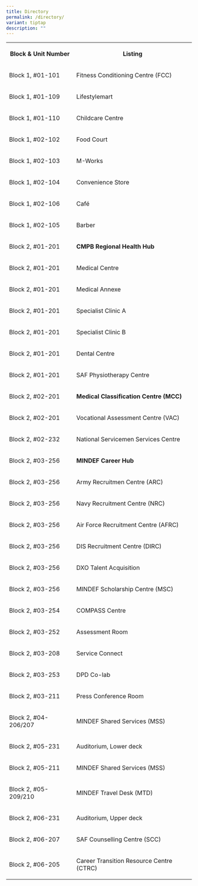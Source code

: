 ```yaml
---
title: Directory
permalink: /directory/
variant: tiptap
description: ""
---
```

<table style="minWidth: 50px">
<colgroup>
<col>
<col>
</colgroup>
<tbody>
<tr>
<th rowspan="1" colspan="1">
<p>Block &amp; Unit Number</p>
</th>
<th rowspan="1" colspan="1">
<p>Listing</p>
</th>
</tr>
<tr>
<td rowspan="1" colspan="1">
<p>Block 1, #01-101</p>
</td>
<td rowspan="1" colspan="1">
<p>Fitness Conditioning Centre (FCC)</p>
</td>
</tr>
<tr>
<td rowspan="1" colspan="1">
<p>Block 1, #01-109</p>
</td>
<td rowspan="1" colspan="1">
<p>Lifestylemart</p>
</td>
</tr>
<tr>
<td rowspan="1" colspan="1">
<p>Block 1, #01-110</p>
</td>
<td rowspan="1" colspan="1">
<p>Childcare Centre</p>
</td>
</tr>
<tr>
<td rowspan="1" colspan="1">
<p>Block 1, #02-102</p>
</td>
<td rowspan="1" colspan="1">
<p>Food Court</p>
</td>
</tr>
<tr>
<td rowspan="1" colspan="1">
<p>Block 1, #02-103</p>
</td>
<td rowspan="1" colspan="1">
<p>M-Works</p>
</td>
</tr>
<tr>
<td rowspan="1" colspan="1">
<p>Block 1, #02-104</p>
</td>
<td rowspan="1" colspan="1">
<p>Convenience Store</p>
</td>
</tr>
<tr>
<td rowspan="1" colspan="1">
<p>Block 1, #02-106</p>
</td>
<td rowspan="1" colspan="1">
<p>Café</p>
</td>
</tr>
<tr>
<td rowspan="1" colspan="1">
<p>Block 1, #02-105</p>
</td>
<td rowspan="1" colspan="1">
<p>Barber</p>
</td>
</tr>
<tr>
<td rowspan="1" colspan="1">
<p>Block 2, #01-201</p>
</td>
<td rowspan="1" colspan="1">
<p><strong>CMPB Regional Health Hub</strong>
</p>
</td>
</tr>
<tr>
<td rowspan="1" colspan="1">
<p>Block 2, #01-201</p>
</td>
<td rowspan="1" colspan="1">
<p>Medical Centre</p>
</td>
</tr>
<tr>
<td rowspan="1" colspan="1">
<p>Block 2, #01-201</p>
</td>
<td rowspan="1" colspan="1">
<p>Medical Annexe</p>
</td>
</tr>
<tr>
<td rowspan="1" colspan="1">
<p>Block 2, #01-201</p>
</td>
<td rowspan="1" colspan="1">
<p>Specialist Clinic A</p>
</td>
</tr>
<tr>
<td rowspan="1" colspan="1">
<p>Block 2, #01-201</p>
</td>
<td rowspan="1" colspan="1">
<p>Specialist Clinic B</p>
</td>
</tr>
<tr>
<td rowspan="1" colspan="1">
<p>Block 2, #01-201</p>
</td>
<td rowspan="1" colspan="1">
<p>Dental Centre</p>
</td>
</tr>
<tr>
<td rowspan="1" colspan="1">
<p>Block 2, #01-201</p>
</td>
<td rowspan="1" colspan="1">
<p>SAF Physiotherapy Centre</p>
</td>
</tr>
<tr>
<td rowspan="1" colspan="1">
<p>Block 2, #02-201</p>
</td>
<td rowspan="1" colspan="1">
<p><strong>Medical Classification Centre (MCC)</strong>
</p>
</td>
</tr>
<tr>
<td rowspan="1" colspan="1">
<p>Block 2, #02-201</p>
</td>
<td rowspan="1" colspan="1">
<p>Vocational Assessment Centre (VAC)</p>
</td>
</tr>
<tr>
<td rowspan="1" colspan="1">
<p>Block 2, #02-232</p>
</td>
<td rowspan="1" colspan="1">
<p>National Servicemen Services Centre</p>
</td>
</tr>
<tr>
<td rowspan="1" colspan="1">
<p>Block 2, #03-256</p>
</td>
<td rowspan="1" colspan="1">
<p><strong>MINDEF Career Hub</strong>
</p>
</td>
</tr>
<tr>
<td rowspan="1" colspan="1">
<p>Block 2, #03-256</p>
</td>
<td rowspan="1" colspan="1">
<p>Army Recruitmen Centre (ARC)</p>
</td>
</tr>
<tr>
<td rowspan="1" colspan="1">
<p>Block 2, #03-256</p>
</td>
<td rowspan="1" colspan="1">
<p>Navy Recruitment Centre (NRC)</p>
</td>
</tr>
<tr>
<td rowspan="1" colspan="1">
<p>Block 2, #03-256</p>
</td>
<td rowspan="1" colspan="1">
<p>Air Force Recruitment Centre (AFRC)</p>
</td>
</tr>
<tr>
<td rowspan="1" colspan="1">
<p>Block 2, #03-256</p>
</td>
<td rowspan="1" colspan="1">
<p>DIS Recruitment Centre (DIRC)</p>
</td>
</tr>
<tr>
<td rowspan="1" colspan="1">
<p>Block 2, #03-256</p>
</td>
<td rowspan="1" colspan="1">
<p>DXO Talent Acquisition</p>
</td>
</tr>
<tr>
<td rowspan="1" colspan="1">
<p>Block 2, #03-256</p>
</td>
<td rowspan="1" colspan="1">
<p>MINDEF Scholarship Centre (MSC)</p>
</td>
</tr>
<tr>
<td rowspan="1" colspan="1">
<p>Block 2, #03-254</p>
</td>
<td rowspan="1" colspan="1">
<p>COMPASS Centre</p>
</td>
</tr>
<tr>
<td rowspan="1" colspan="1">
<p>Block 2, #03-252</p>
</td>
<td rowspan="1" colspan="1">
<p>Assessment Room</p>
</td>
</tr>
<tr>
<td rowspan="1" colspan="1">
<p>Block 2, #03-208</p>
</td>
<td rowspan="1" colspan="1">
<p>Service Connect</p>
</td>
</tr>
<tr>
<td rowspan="1" colspan="1">
<p>Block 2, #03-253</p>
</td>
<td rowspan="1" colspan="1">
<p>DPD Co-lab</p>
</td>
</tr>
<tr>
<td rowspan="1" colspan="1">
<p>Block 2, #03-211</p>
</td>
<td rowspan="1" colspan="1">
<p>Press Conference Room</p>
</td>
</tr>
<tr>
<td rowspan="1" colspan="1">
<p>Block 2, #04-206/207</p>
</td>
<td rowspan="1" colspan="1">
<p>MINDEF Shared Services (MSS)</p>
</td>
</tr>
<tr>
<td rowspan="1" colspan="1">
<p>Block 2, #05-231</p>
</td>
<td rowspan="1" colspan="1">
<p>Auditorium, Lower deck</p>
</td>
</tr>
<tr>
<td rowspan="1" colspan="1">
<p>Block 2, #05-211</p>
</td>
<td rowspan="1" colspan="1">
<p>MINDEF Shared Services (MSS)</p>
</td>
</tr>
<tr>
<td rowspan="1" colspan="1">
<p>Block 2, #05-209/210</p>
</td>
<td rowspan="1" colspan="1">
<p>MINDEF Travel Desk (MTD)</p>
</td>
</tr>
<tr>
<td rowspan="1" colspan="1">
<p>Block 2, #06-231</p>
</td>
<td rowspan="1" colspan="1">
<p>Auditorium, Upper deck</p>
</td>
</tr>
<tr>
<td rowspan="1" colspan="1">
<p>Block 2, #06-207</p>
</td>
<td rowspan="1" colspan="1">
<p>SAF Counselling Centre (SCC)</p>
</td>
</tr>
<tr>
<td rowspan="1" colspan="1">
<p>Block 2, #06-205</p>
</td>
<td rowspan="1" colspan="1">
<p>Career Transition Resource Centre (CTRC)</p>
</td>
</tr>
</tbody>
</table>
<p></p>